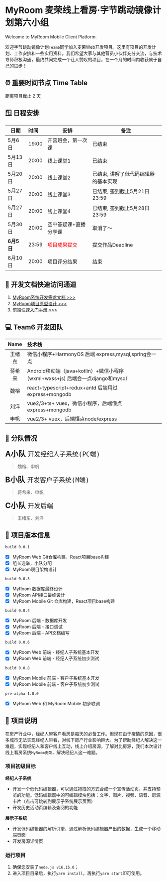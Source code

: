 # MyRoom 麦荣线上看房·字节跳动镜像计划第六小组

Welcome to MyRoom Mobile Client Platform.

欢迎字节跳动镜像计划`Team6`同学加入麦荣Web开发项目。这里有项目的开发计划、工作安排和一些实用资料。我们希望大家与其他营员小伙伴充分交流，与技术导师积极沟通，最终共同完成一个让人赞叹的项目，在一个月的时间内收获属于自己的进步！

## ⏰ 重要时间节点 Time Table

距离项目截止 2 天

## 🪟 日程安排

| 日期| 时间 | 安排 | 备注 |
|---|:--|---|---|
| 5月6日 | 19:00 | 开营班会，第一次课 | 已结束 |
| 5月13日 | 20:00 | 线上课堂1 | 已结束 |
| 5月20日 | 20:00 | 线上课堂2 | 已结束, 讲解了低代码编辑器的基本实现 |
| 5月27日 | 20:00 | 线上课堂3 | 已结束, 签到截止5月21日23:59 |
| 5月27日 | 20:00 | 线上课堂4 | 已结束, 签到截止5月28日23:59 |
| 5月30日 | 20:00 | 空中答疑课+直播分享课 | 取消了～ |
| **6月5日** | 23:59 | <font color="red">项目成果提交</font> | 提交作品Deadline |
| 6月10日 | 20:00 | 项目评分结果 | 结束 |


## 💾  开发文档快速访问通道

1. [MyRoom系统开发需求文档 >>> ](https://bytedance.feishu.cn/docx/doxcnT9YVJUcVQYY2dyGAmn97cZ)
2. [MyRoom项目原型设计 >>>](https://bytedance.feishu.cn/docx/doxcnT9YVJUcVQYY2dyGAmn97cZ) 
3. [前端快速入门手册 >>> ](https://bytedance.feishu.cn/docx/doxcn9MPyw9sfmfEVO2Ki9exRPt)

## 💻 Team6 开发团队

| Name | 技术栈 |
|:-:|:--|
| 王绪东 | 微信小程序+HarmonyOS 后端 express,mysql,spring会一点 |
| 蒋希来 | Android移动端（java+kotlin）+微信小程序(wxml+wxss+js) 后端会一点django和mysql |
| 魏榕 | react+typescript+redux+antd 后端用过express+mongodb |
| 刘洋 | vue2/3+ts+ vuex，微信小程序，后端懂点express+mongodb |
| 申帆 | vue2/3+ vuex，后端懂点node/express |

## 🚩 分队情况

<font size="5"> **A小队** `开发经纪人子系统(PC端)`</font> 
> 魏榕、申帆

<font size="5"> **B小队** `开发客户子系统(M端)`</font>
> 蒋希来、申帆

<font size="5"> **C小队** `开发后端`</font>
> 王绪东、刘洋


## 🌆 项目版本信息

`build 0.0.1`
- [x] MyRoom Web Git仓库构建，React项目base构建
- [x] 组长选举，小队分配
- [x] MyRoom项目架构设计

`build 0.0.3`
- [x] MyRoom 数据库最终设计
- [x] MyRoom API接口最终设计
- [x] MyRoom Mobile Git 仓库构建，React项目base构建

`build 0.0.4`
- [x] MyRoom 后端 - 数据库开发
- [x] MyRoom 后端 - 接口调试
- [x] MyRoom 后端 - API文档编写

`build 0.0.6`
- [x] MyRoom Web 前端 - 经纪人子系统基本开发
- [x] MyRoom Web 前端 - 经纪人子系统初步测试

`build 0.0.8`
- [x] MyRoom Mobile 前端 - 客户子系统基本开发
- [x] MyRoom Mobile 前端 - 客户子系统初步测试

`pre-alpha 1.0.0`
- [x] MyRoom Web 和 MyRoom Mobile 初步联调

## 📖 项目说明

在房产行业中，经纪人带客户看房是每天的必备工作。但现在由于疫情的原因，很多城市无法实现经纪人带看，对线下房产行业影响巨大。为了帮助经纪人解决这一难题，实现经纪人和客户线上互动，线上介绍房源，了解对比房源，我们本次设计线上看房系统`MyRoom麦荣`，解决经纪人这一难题。


### 项目初级目标
**经纪人子系统**
- 开发一个低代码编辑器，可以通过拖拽的方式合成一个宣传活动页，并支持预览的功能。低码编辑器中的可编辑模块包括：文字、图片、视频、语音、房源卡片（点击可跳转到展示子系统展示页面）
- 开发历史活动页编辑及查阅的功能

**展示子系统**
- 开发低码编辑器的解析引擎，通过解析低码编辑器产出的数据，生成一个移动端页面
- 开发房源详情页


### 运行项目
1. 确保您安装了`node.js v16.15.0`；
2. 进入项目目录后，执行`yarn install`，再执行`yarn start`即可使用。

